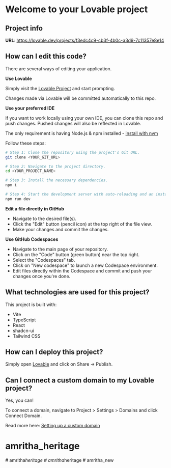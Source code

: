 # Welcome to your Lovable project

## Project info

**URL**: https://lovable.dev/projects/f3edc4c9-cb3f-4b0c-a3d9-7c11357e8e14

## How can I edit this code?

There are several ways of editing your application.

**Use Lovable**

Simply visit the [Lovable Project](https://lovable.dev/projects/f3edc4c9-cb3f-4b0c-a3d9-7c11357e8e14) and start prompting.

Changes made via Lovable will be committed automatically to this repo.

**Use your preferred IDE**

If you want to work locally using your own IDE, you can clone this repo and push changes. Pushed changes will also be reflected in Lovable.

The only requirement is having Node.js & npm installed - [install with nvm](https://github.com/nvm-sh/nvm#installing-and-updating)

Follow these steps:

```sh
# Step 1: Clone the repository using the project's Git URL.
git clone <YOUR_GIT_URL>

# Step 2: Navigate to the project directory.
cd <YOUR_PROJECT_NAME>

# Step 3: Install the necessary dependencies.
npm i

# Step 4: Start the development server with auto-reloading and an instant preview.
npm run dev
```

**Edit a file directly in GitHub**

- Navigate to the desired file(s).
- Click the "Edit" button (pencil icon) at the top right of the file view.
- Make your changes and commit the changes.

**Use GitHub Codespaces**

- Navigate to the main page of your repository.
- Click on the "Code" button (green button) near the top right.
- Select the "Codespaces" tab.
- Click on "New codespace" to launch a new Codespace environment.
- Edit files directly within the Codespace and commit and push your changes once you're done.

## What technologies are used for this project?

This project is built with:

- Vite
- TypeScript
- React
- shadcn-ui
- Tailwind CSS

## How can I deploy this project?

Simply open [Lovable](https://lovable.dev/projects/f3edc4c9-cb3f-4b0c-a3d9-7c11357e8e14) and click on Share -> Publish.

## Can I connect a custom domain to my Lovable project?

Yes, you can!

To connect a domain, navigate to Project > Settings > Domains and click Connect Domain.

Read more here: [Setting up a custom domain](https://docs.lovable.dev/tips-tricks/custom-domain#step-by-step-guide)
# amritha_heritage
#   a m r i t h a _ h e r i t a g e  
 #   a m r i t h a _ h e r i t a g e  
 #   a m r i t h a _ n e w  
 
